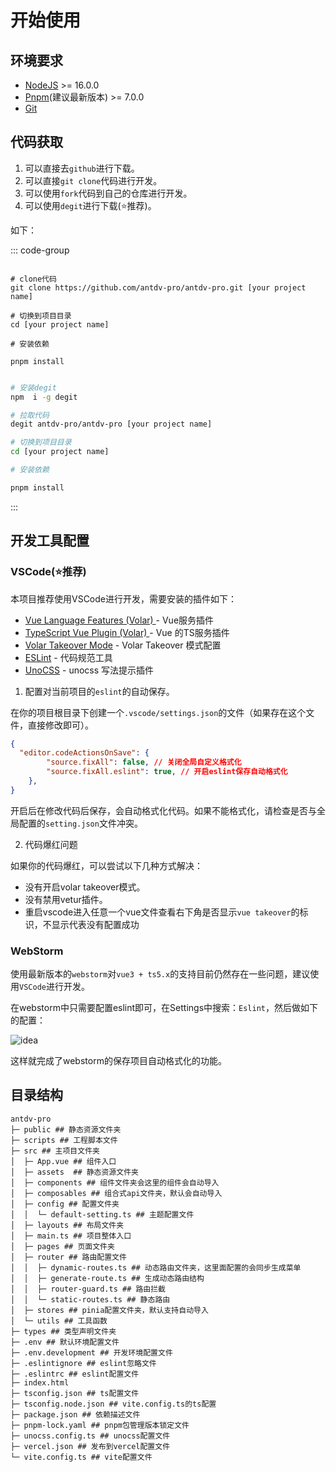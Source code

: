 # 开始使用

## 环境要求

- [NodeJS](https://nodejs.org/en) >= 16.0.0
- [Pnpm](https://pnpm.io/zh/)(建议最新版本) >= 7.0.0
- [Git](https://git-scm.com/)


## 代码获取

1. 可以直接去`github`进行下载。
2. 可以直接`git clone`代码进行开发。
3. 可以使用`fork`代码到自己的仓库进行开发。
4. 可以使用`degit`进行下载(⭐️推荐)。

如下：

::: code-group

```shell [git clone]

# clone代码
git clone https://github.com/antdv-pro/antdv-pro.git [your project name]

# 切换到项目目录
cd [your project name]

# 安装依赖

pnpm install

```

```bash [degit下载]

# 安装degit
npm  i -g degit

# 拉取代码
degit antdv-pro/antdv-pro [your project name]

# 切换到项目目录
cd [your project name]

# 安装依赖

pnpm install
```
:::
## 开发工具配置


### VSCode(⭐️推荐)


本项目推荐使用VSCode进行开发，需要安装的插件如下：

- [Vue Language Features (Volar) ](https://marketplace.visualstudio.com/items?itemName=Vue.volar) - Vue服务插件
- [TypeScript Vue Plugin (Volar) ](https://marketplace.visualstudio.com/items?itemName=Vue.vscode-typescript-vue-plugin) - Vue 的TS服务插件
- [Volar Takeover Mode](https://cn.vuejs.org/guide/typescript/overview.html#volar-takeover-mode) - Volar Takeover 模式配置
- [ESLint](https://marketplace.visualstudio.com/items?itemName=dbaeumer.vscode-eslint) - 代码规范工具
- [UnoCSS](https://marketplace.visualstudio.com/items?itemName=antfu.unocss) - unocss 写法提示插件

1. 配置对当前项目的`eslint`的自动保存。

在你的项目根目录下创建一个`.vscode/settings.json`的文件（如果存在这个文件，直接修改即可）。

```json
{
  "editor.codeActionsOnSave": {
        "source.fixAll": false, // 关闭全局自定义格式化
        "source.fixAll.eslint": true, // 开启eslint保存自动格式化
    },
}
```

开启后在修改代码后保存，会自动格式化代码。如果不能格式化，请检查是否与全局配置的`setting.json`文件冲突。

2. 代码爆红问题

如果你的代码爆红，可以尝试以下几种方式解决：

* 没有开启volar takeover模式。
* 没有禁用vetur插件。
* 重启vscode进入任意一个vue文件查看右下角是否显示`vue takeover`的标识，不显示代表没有配置成功

### WebStorm

使用最新版本的`webstorm`对`vue3 + ts5.x`的支持目前仍然存在一些问题，建议使用`VSCode`进行开发。

在webstorm中只需要配置eslint即可，在Settings中搜索：`Eslint`，然后做如下的配置：

![idea](/webstorm.png)

这样就完成了webstorm的保存项目自动格式化的功能。

## 目录结构

```
antdv-pro
├─ public ## 静态资源文件夹
├─ scripts ## 工程脚本文件
├─ src ## 主项目文件夹
│  ├─ App.vue ## 组件入口
│  ├─ assets  ## 静态资源文件夹
│  ├─ components ## 组件文件夹会这里的组件会自动导入
│  ├─ composables ## 组合式api文件夹，默认会自动导入
│  ├─ config ## 配置文件夹
│  │  └─ default-setting.ts ## 主题配置文件
│  ├─ layouts ## 布局文件夹
│  ├─ main.ts ## 项目整体入口
│  ├─ pages ## 页面文件夹
│  ├─ router ## 路由配置文件
│  │  ├─ dynamic-routes.ts ## 动态路由文件夹，这里面配置的会同步生成菜单
│  │  ├─ generate-route.ts ## 生成动态路由结构
│  │  ├─ router-guard.ts ## 路由拦截
│  │  └─ static-routes.ts ## 静态路由
│  ├─ stores ## pinia配置文件夹，默认支持自动导入
│  └─ utils ## 工具函数
├─ types ## 类型声明文件夹
├─ .env ## 默认环境配置文件
├─ .env.development ## 开发环境配置文件
├─ .eslintignore ## eslint忽略文件
├─ .eslintrc ## eslint配置文件
├─ index.html
├─ tsconfig.json ## ts配置文件
├─ tsconfig.node.json ## vite.config.ts的ts配置
├─ package.json ## 依赖描述文件
├─ pnpm-lock.yaml ## pnpm包管理版本锁定文件
├─ unocss.config.ts ## unocss配置文件
├─ vercel.json ## 发布到vercel配置文件
└─ vite.config.ts ## vite配置文件
```
